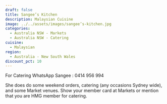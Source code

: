```yaml
---
draft: false
title: Sangee’s Kitchen
description: Malaysian Cuisine
image: ../../assets/images/sangee’s-kitchen.jpg
categories:
  - Australia NSW - Markets
  - Australia NSW - Catering
cuisine:
  - Malaysian
region:
  - Australia - New South Wales
discount_pct: 10
---
```


For Catering WhatsApp Sangee : 0414 956 994

She does do some weekend orders, catering (any occasions Sydney wide), and some Market venues. Show your member card at Markets or mention that you are HMG member for catering.
